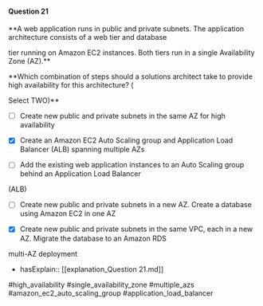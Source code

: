 #### Question  21


**A web application runs in public and private subnets. The application architecture consists of a web tier and database

tier running on Amazon EC2 instances. Both tiers run in a single Availability Zone (AZ).**


**Which combination of steps should a solutions architect take to provide high availability for this architecture? (

Select TWO)**


- [ ] Create new public and private subnets in the same AZ for high availability


- [x] Create an Amazon EC2 Auto Scaling group and Application Load Balancer (ALB) spanning multiple AZs


- [ ] Add the existing web application instances to an Auto Scaling group behind an Application Load Balancer

(ALB)


- [ ] Create new public and private subnets in a new AZ. Create a database using Amazon EC2 in one AZ


- [x] Create new public and private subnets in the same VPC, each in a new AZ. Migrate the database to an Amazon RDS

multi-AZ deployment



- hasExplain:: [[explanation_Question  21.md]]

#high_availability #single_availability_zone #multiple_azs #amazon_ec2_auto_scaling_group #application_load_balancer 
